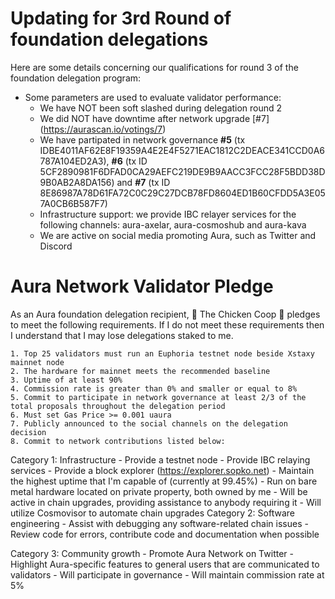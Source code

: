 # Updating for 3rd Round of foundation delegations

Here are some details concerning our qualifications for round 3 of the foundation delegation program:

- Some parameters are used to evaluate validator performance:  
  - We have NOT been soft slashed during delegation round 2
  - We did NOT have downtime after network upgrade [#7] (https://aurascan.io/votings/7)
  - We have partipated in network governance **#5** (tx IDBE4011AF62E8F19359A4E2E4F5271EAC1812C2DEACE341CCD0A6787A104ED2A3), **#6** (tx ID 5CF2890981F6DFAD0CA29AEFC219DE9B9AACC3FCC28F5BDD38D9B0AB2A8DA156) and **#7** (tx ID 8E86987A78D61FA72C0C29C27DCB78FD8604ED1B60CFDD5A3E057A0CB6B587F7)
  - Infrastructure support: we provide IBC relayer services for the following channels: aura-axelar, aura-cosmoshub and aura-kava 
  - We are active on social media promoting Aura, such as Twitter and Discord
  

# Aura Network Validator Pledge
As an Aura foundation delegation recipient, 🐔 The Chicken Coop 🦝 pledges to meet the following requirements. If I do not meet these requirements then I understand that I may lose delegations staked to me.

    1. Top 25 validators must run an Euphoria testnet node beside Xstaxy mainnet node
    2. The hardware for mainnet meets the recommended baseline
    3. Uptime of at least 90%
    4. Commission rate is greater than 0% and smaller or equal to 8%
    5. Commit to participate in network governance at least 2/3 of the total proposals throughout the delegation period
    6. Must set Gas Price >= 0.001 uaura
    7. Publicly announced to the social channels on the delegation decision
    8. Commit to network contributions listed below:
Category 1: Infrastructure
    - Provide a testnet node
    - Provide IBC relaying services
    - Provide a block explorer (https://explorer.sopko.net)
    - Maintain the highest uptime that I'm capable of (currently at 99.45%)
    - Run on bare metal hardware located on private property, both owned by me
    - Will be active in chain upgrades, providing assistance to anybody requiring it
    - Will utilize Cosmovisor to automate chain upgrades
Category 2: Software engineering
    - Assist with debugging any software-related chain issues
    - Review code for errors, contribute code and documentation when possible 
    
Category 3: Community growth
    - Promote Aura Network on Twitter
    - Highlight Aura-specific features to general users that are communicated to validators
    - Will participate in governance
    - Will maintain commission rate at 5%